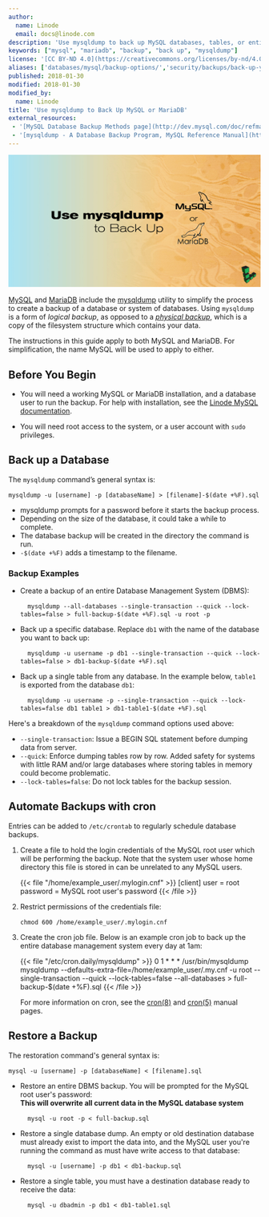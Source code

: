 ```yaml
---
author:
  name: Linode
  email: docs@linode.com
description: 'Use mysqldump to back up MySQL databases, tables, or entire database management systems.'
keywords: ["mysql", "mariadb", "backup", "back up", "mysqldump"]
license: '[CC BY-ND 4.0](https://creativecommons.org/licenses/by-nd/4.0)'
aliases: ['databases/mysql/backup-options/','security/backups/back-up-your-mysql-databases/','databases/mysql/back-up-your-mysql-databases/']
published: 2018-01-30
modified: 2018-01-30
modified_by:
  name: Linode
title: 'Use mysqldump to Back Up MySQL or MariaDB'
external_resources:
 - '[MySQL Database Backup Methods page](http://dev.mysql.com/doc/refman/5.1/en/backup-methods.html)'
 - '[mysqldump - A Database Backup Program, MySQL Reference Manual](https://dev.mysql.com/doc/refman/5.7/en/mysqldump.html)'
---
```


![Use mysqldump to Back Up MySQL or MariaDB](mysqldump-backup-title.jpg "Use mysqldump to Back Up MySQL or MariaDB")


[MySQL](http://www.mysql.com/) and [MariaDB](https://mariadb.com/) include the [mysqldump](https://dev.mysql.com/doc/refman/5.7/en/mysqldump.html) utility to simplify the process to create a backup of a database or system of databases. Using `mysqldump` is a form of *logical backup*, as opposed to a [*physical backup*](/docs/databases/mysql/create-physical-backups-of-your-mariadb-or-mysql-databases/), which is a copy of the filesystem structure which contains your data.

The instructions in this guide apply to both MySQL and MariaDB. For simplification, the name MySQL will be used to apply to either.

## Before You Begin

-  You will need a working MySQL or MariaDB installation, and a database user to run the backup. For help with installation, see the [Linode MySQL documentation](/docs/databases/mysql/).

-  You will need root access to the system, or a user account with `sudo` privileges.

## Back up a Database

The `mysqldump` command’s general syntax is:

    mysqldump -u [username] -p [databaseName] > [filename]-$(date +%F).sql

* mysqldump prompts for a password before it starts the backup process.
* Depending on the size of the database, it could take a while to complete.
* The database backup will be created in the directory the command is run.
* `-$(date +%F)` adds a timestamp to the filename.

### Backup Examples

* Create a backup of an entire Database Management System (DBMS):

        mysqldump --all-databases --single-transaction --quick --lock-tables=false > full-backup-$(date +%F).sql -u root -p

* Back up a specific database. Replace `db1` with the name of the database you want to back up:

        mysqldump -u username -p db1 --single-transaction --quick --lock-tables=false > db1-backup-$(date +%F).sql

* Back up a single table from any database. In the example below, `table1` is exported from the database `db1`:

        mysqldump -u username -p --single-transaction --quick --lock-tables=false db1 table1 > db1-table1-$(date +%F).sql

Here's a breakdown of the `mysqldump` command options used above:

-  `--single-transaction`: Issue a BEGIN SQL statement before dumping data from server.
-  `--quick`: Enforce dumping tables row by row. Added safety for systems with little RAM and/or large databases where storing tables in memory could become problematic.
-  `--lock-tables=false`: Do not lock tables for the backup session.

## Automate Backups with cron

Entries can be added to `/etc/crontab` to regularly schedule database backups.

1.  Create a file to hold the login credentials of the MySQL root user which will be performing the backup. Note that the system user whose home directory this file is stored in can be unrelated to any MySQL users.

    {{< file "/home/example_user/.mylogin.cnf" >}}
[client]
user = root
password = MySQL root user's password
{{< /file >}}

2.  Restrict permissions of the credentials file:

        chmod 600 /home/example_user/.mylogin.cnf

3. Create the cron job file. Below is an example cron job to back up the entire database management system every day at 1am:

    {{< file "/etc/cron.daily/mysqldump" >}}
0 1 * * * /usr/bin/mysqldump mysqldump --defaults-extra-file=/home/example_user/.my.cnf -u root --single-transaction --quick --lock-tables=false --all-databases > full-backup-$(date +%F).sql
{{< /file >}}

    For more information on cron, see the [cron(8)](https://linux.die.net/man/8/cron) and [cron(5)](https://linux.die.net/man/5/crontab) manual pages.

## Restore a Backup

The restoration command's general syntax is:

    mysql -u [username] -p [databaseName] < [filename].sql

* Restore an entire DBMS backup. You will be prompted for the MySQL root user's password:\
  **This will overwrite all current data in the MySQL database system**

        mysql -u root -p < full-backup.sql

* Restore a single database dump. An empty or old destination database must already exist to import the data into, and the MySQL user you're running the command as must have write access to that database:

        mysql -u [username] -p db1 < db1-backup.sql

* Restore a single table, you must have a destination database ready to receive the data:

        mysql -u dbadmin -p db1 < db1-table1.sql
